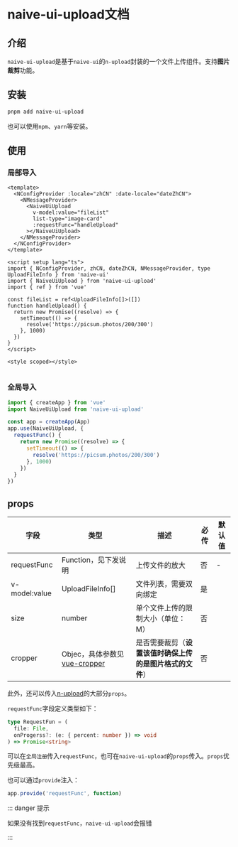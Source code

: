 <script setup lang="ts">
  import BasicUpload from './components/BasicUpload.vue'
</script>

# naive-ui-upload文档

## 介绍
`naive-ui-upload`是基于`naive-ui`的`n-upload`封装的一个文件上传组件。支持**图片裁剪**功能。

## 安装
```bash
pnpm add naive-ui-upload

```
也可以使用`npm`、`yarn`等安装。

## 使用

### 局部导入

<BasicUpload></BasicUpload>

```vue{4-8,15}
<template>
  <NConfigProvider :locale="zhCN" :date-locale="dateZhCN">
    <NMessageProvider>
      <NaiveUiUpload
        v-model:value="fileList"
        list-type="image-card"
        :requestFunc="handleUpload"
      ></NaiveUiUpload>
    </NMessageProvider>
  </NConfigProvider>
</template>

<script setup lang="ts">
import { NConfigProvider, zhCN, dateZhCN, NMessageProvider, type UploadFileInfo } from 'naive-ui'
import { NaiveUiUpload } from 'naive-ui-upload'
import { ref } from 'vue'

const fileList = ref<UploadFileInfo[]>([])
function handleUpload() {
  return new Promise((resolve) => {
    setTimeout(() => {
      resolve('https://picsum.photos/200/300')
    }, 1000)
  })
}
</script>

<style scoped></style>


```

### 全局导入

```ts
import { createApp } from 'vue'
import NaiveUiUpload from 'naive-ui-upload'

const app = createApp(App)
app.use(NaiveUiUpload, {
  requestFunc() {
    return new Promise((resolve) => {
      setTimeout(() => {
        resolve('https://picsum.photos/200/300')
      }, 1000)
    })
  }
})
```



## props

| 字段          | 类型                                                         | 描述                                                     | 必传 | 默认值 |
| ------------- | ------------------------------------------------------------ | -------------------------------------------------------- | ---- | ------ |
| requestFunc   | Function，见下发说明                                         | 上传文件的放大                                           | 否   | -      |
| v-model:value | UploadFileInfo[]                                             | 文件列表，需要双向绑定                                   | 是   |        |
| size          | number                                                       | 单个文件上传的限制大小（单位：M）                        | 否   |        |
| cropper       | Objec，具体参数见[vue-cropper](https://github.com/xyxiao001/vue-cropper) | 是否需要裁剪（**设置该值时确保上传的是图片格式的文件**） | 否   |        |

此外，还可以传入[n-upload](https://ui.naiveadmin.com/zh-CN/os-theme/components/upload)的大部分`props`。

`requestFunc`字段定义类型如下：

```ts
type RequestFun = (
  file: File,
  onProgerss?: (e: { percent: number }) => void
) => Promise<string>
```

可以在`全局注册`传入`requestFunc`，也可在`naive-ui-upload`的`props`传入。`props`优先级最高。

也可以通过`provide`注入：

```ts
app.provide('requestFunc', function)
```

::: danger 提示

如果没有找到`requestFunc`，`naive-ui-upload`会报错

:::
